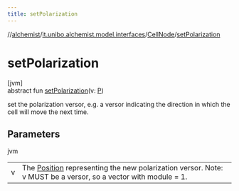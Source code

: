 ```yaml
---
title: setPolarization
---
```

//[alchemist](../../../index.html)/[it.unibo.alchemist.model.interfaces](../index.html)/[CellNode](index.html)/[setPolarization](set-polarization.html)



# setPolarization



[jvm]\
abstract fun [setPolarization](set-polarization.html)(v: [P](../../it.unibo.alchemist.model.implementations.layers/-biomol-gradient-layer/index.html))



set the polarization versor, e.g. a versor indicating the direction in which the cell will move the next time.



## Parameters


jvm

| | |
|---|---|
| v | The [Position](../-position/index.html) representing the new polarization versor. Note: v MUST be a versor, so a vector with module = 1. |




